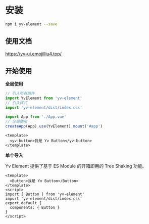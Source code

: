 # 安装

```bash
npm i yv-element --save
```

## 使用文档

https://yv-ui.emojilliu4.top/

## 开始使用

**全局使用**

```js
// 引入所有组件
import YvElement from 'yv-element'
// 引入样式
import 'yv-element/dist/index.css'

import App from './App.vue'
// 全局使用
createApp(App).use(YvElement).mount('#app')
```

```vue
<template>
  <yv-button>我是 Yv Button</yv-button>
</template>
```

**单个导入**

Yv Element 提供了基于 ES Module 的开箱即用的 Tree Shaking 功能。

```vue
<template>
  <Button>我是 Yv Button</Button>
</template>
<script>
import { Button } from 'yv-element'
import 'yv-element/dist/index.css'
export default {
  components: { Button }
}
</script>
```
